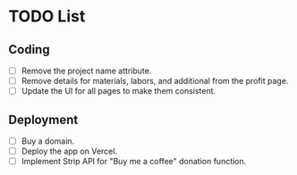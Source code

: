 # TODO List

## Coding

- [ ] Remove the project name attribute.
- [ ] Remove details for materials, labors, and additional from the profit page.
- [ ] Update the UI for all pages to make them consistent.

## Deployment

- [ ] Buy a domain.
- [ ] Deploy the app on Vercel.
- [ ] Implement Strip API for "Buy me a coffee" donation function.
